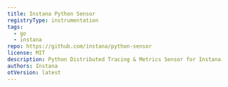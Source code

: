 ```yaml
---
title: Instana Python Sensor
registryType: instrumentation
tags:
  - go
  - instana
repo: https://github.com/instana/python-sensor
license: MIT
description: Python Distributed Tracing & Metrics Sensor for Instana
authors: Instana
otVersion: latest
---
```

